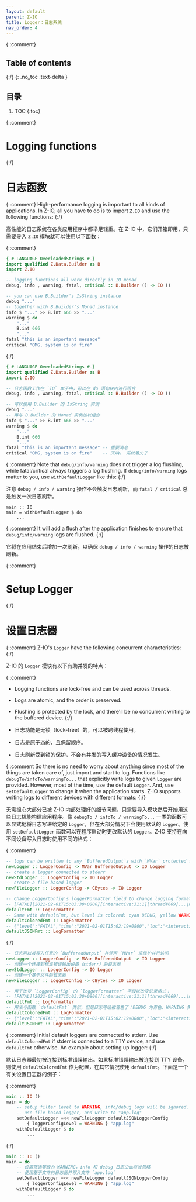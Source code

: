 ```yaml
---
layout: default
parent: Z-IO
title: Logger：日志系统
nav_order: 4
---
```


{::comment}
## Table of contents
{:/}
{: .no_toc .text-delta }

## 目录

1. TOC
{:toc}

{::comment}
# Logging functions
{:/}

# 日志函数

{::comment}
High-performance logging is important to all kinds of applications. In Z-IO, all you have to do is to import `Z.IO` and use the following functions:
{:/}

高性能的日志系统在各类应用程序中都举足轻重。在 Z-IO 中，它们开箱即用，只需要导入 `Z.IO` 模块就可以使用以下函数：

{::comment}
```haskell
{-# LANGUAGE OverloadedStrings #-}
import qualified Z.Data.Builder as B
import Z.IO

-- logging functions all work directly in IO monad
debug, info , warning, fatal, critical :: B.Builder () -> IO ()

-- you can use B.Builder's IsString instance
debug "..."
-- together with B.Builder's Monad instance
info $ "..." >> B.int 666 >> "..."
warning $ do
    "..."
    B.int 666
    "..."
fatal "this is an important message"
critical "OMG, system is on fire"
```
{:/}

```haskell
{-# LANGUAGE OverloadedStrings #-}
import qualified Z.Data.Builder as B
import Z.IO

-- 日志函数工作在 `IO` 单子中，可以在 do 语句块内进行组合
debug, info , warning, fatal, critical :: B.Builder () -> IO ()

-- 可以使用 B.Builder 的 IsString 实例
debug "..."
-- 再与 B.Builder 的 Monad 实例加以组合
info $ "..." >> B.int 666 >> "..."
warning $ do
    "..."
    B.int 666
    "..."
fatal "this is an important message" -- 重要消息
critical "OMG, system is on fire"    -- 天吶， 系统着火了
```

{::comment}
Note that `debug/info/warning` does not trigger a log flushing, while fatal/critical always triggers a log flushing. If `debug/info/warning` logs matter to you, use `withDefaultLogger` like this:
{:/}

注意 `debug / info / warning` 操作不会触发日志刷新，而 `fatal / critical` 总是触发一次日志刷新。

```
main :: IO
main = withDefaultLogger $ do
    ...
```

{::comment}
It will add a flush after the application finishes to ensure that `debug/info/warning` logs are flushed.
{:/}

它将在应用结束后增加一次刷新，以确保 `debug / info / warning` 操作的日志被刷新。

{::comment}
# Setup Logger
{:/}

# 设置日志器

{::comment}
Z-IO's `Logger` have the following concurrent characteristics:
{:/}

Z-IO 的 `Logger` 模块有以下有助并发的特点：

{::comment}
* Logging functions are lock-free and can be used across threads.
* Logs are atomic, and the order is preserved.
* Flushing is protected by the lock, and there'll be no concurrent writing to the buffered device.
{:/}

* 日志功能是无锁（lock-free）的，可以被跨线程使用。
* 日志是原子态的，且保留顺序。
* 日志刷新受到锁的保护，不会有并发的写入缓冲设备的情况发生。

{::comment
So there is no need to worry about anything since most of the things are taken care of, just import and start to log. Functions like `debugTo/infoTo/warningTo...` that explicitly write logs to given `Logger` are provided. However, most of the time, use the default `Logger`. And, use `setDefaultLogger` to change it when the application starts. Z-IO supports writing logs to different devices with different formats:
{:/}

无需担心大部分已被 Z-IO 内部处理好的细节问题，只需要导入模块然后开始用这些日志机能构建应用程序。像 `debugTo / infoTo / warningTo...` 一类的函数可以显式地将日志写进给定的 `Logger`，但在大部分情况下会使用默认的 `Logger`。使用 `setDefaultLogger` 函数可以在程序启动时更改默认的 `Logger`。Z-IO 支持在向不同设备写入日志时使用不同的格式：

{::comment}
```haskell
-- logs can be written to any `BufferedOutput`s with `MVar` protected from concurrent access
newLogger :: LoggerConfig -> MVar BufferedOutput -> IO Logger
-- create a logger connected to stderr
newStdLogger :: LoggerConfig -> IO Logger
-- create a file based logger
newFileLogger :: LoggerConfig -> CBytes -> IO Logger

-- Change LoggerConfig's loggerFormatter field to change logging format:
-- [FATAL][2021-02-01T15:03:30+0800][interactive:31:1][thread#669]...\n
defaultFmt :: LogFormatter
-- Same with defaultFmt, but level is colored: cyan DEBUG, yellow WARNING, red FATAL and CRITICAL
defaultColoredFmt :: LogFormatter
-- {"level":"FATAL","time":"2021-02-01T15:02:19+0800","loc":"<interactive>:27:1","theadId":606,"content":"..."}\n
defaultJSONFmt :: LogFormatter
```
{:/}

```haskell
-- 日志可以被写入任意的 `BufferedOutput` 并使用 `MVar` 来维护并行访问
newLogger :: LoggerConfig -> MVar BufferedOutput -> IO Logger
-- 创建一个连接到标准错误输出设备（stderr）的日志器
newStdLogger :: LoggerConfig -> IO Logger
-- 创建一个基于文件的日志器
newFileLogger :: LoggerConfig -> CBytes -> IO Logger

-- 用于改变 `LoggerConfig` 的 `loggerFormatter` 字段以改变记录格式：
-- [FATAL][2021-02-01T15:03:30+0800][interactive:31:1][thread#669]...\n
defaultFmt :: LogFormatter
-- 用法与函数 `defaultFmt` 类似，但是日志等级被着色了：DEBUG 为青色、WARNING 黄色、 FATAL 和 CRITICAL 为红色
defaultColoredFmt :: LogFormatter
-- {"level":"FATAL","time":"2021-02-01T15:02:19+0800","loc":"<interactive>:27:1","theadId":606,"content":"..."}\n
defaultJSONFmt :: LogFormatter
```

{::comment}
Initial default loggers are connected to stderr. Use `defaultColoredFmt` if stderr is connected to a TTY device, and use `defaultFmt` otherwise. An example about setting up logger:
{:/}

默认日志器最初被连接到标准错误输出。如果标准错误输出被连接到 TTY 设备，则使用 `defaultColoredFmt` 作为配置，在其它情况使用 `defaultFmt`。下面是一个有关设置日志器的例子：

{::comment}
```haskell
main :: IO ()
main = do
    -- setup filter level to WARNING, info/debug logs will be ignored.
    -- use file based logger, and write to "app.log"
    setDefaultLogger =<< newFileLogger defaultJSONLoggerConfig
        { loggerConfigLevel = WARNING } "app.log"
    withDefaultLogger $ do
        ...
```
{:/}

```haskell
main :: IO ()
main = do
    -- 设置筛选等级为 WARNING，info 和 debug 日志由此将被忽略
    -- 使用基于文件的日志器并写入文件 `app.log`
    setDefaultLogger =<< newFileLogger defaultJSONLoggerConfig
        { loggerConfigLevel = WARNING } "app.log"
    withDefaultLogger $ do
        ...
```
